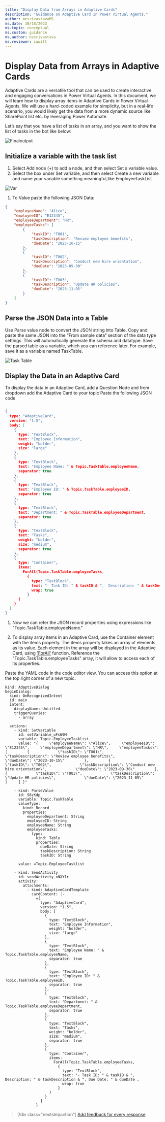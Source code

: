 ```yaml
---
title: "Display Data from Arrays in Adaptive Cards"
description: "Guidance on Adaptive Card in Power Virtual Agents."
author: nesrivastavaMS
ms.date: 10/18/2023
ms.topic: conceptual
ms.custom: guidance
ms.author: nesrivastava
ms.reviewer: iawilt
---
```

# Display Data from Arrays in Adaptive Cards

Adaptive Cards are a versatile tool that can be used to create interactive and engaging conversations in Power Virtual Agents. 
In this document, we will learn how to display array items in Adaptive Cards in Power Virtual Agents. We will use a hard-coded example for simplicity, but in a real-life scenario, you would likely get the data from a more dynamic source like SharePoint list etc. by leveraging Power Automate.

Let’s say that you have a list of tasks in an array, and you want to show the list of tasks in the bot like below: 

![Finaloutput](./media/AdaptiveCard/EMPtask.png)

## Initialize a variable with the task list 

1.	Select Add node (+) to add a node, and then select Set a variable value.
1.	Select the box under Set variable, and then select Create a new variable and name your variable something meaningful,like  EmployeeTaskList

   ![Var](./media/AdaptiveCard/TaskTable.png)

1.  To Value paste the following JSON Data:

```json
{
    "employeeName": "Alice",
    "employeeID": "E12345",
    "employeeDepartment": "HR",
    "employeeTasks": [
        {
            "taskID": "T001",
            "taskDescription": "Review employee benefits",
            "dueDate": "2023-10-15"
        },
        {
            "taskID": "T002",
            "taskDescription": "Conduct new hire orientation",
            "dueDate": "2023-09-30"
        },
        {
            "taskID": "T003",
            "taskDescription": "Update HR policies",
            "dueDate": "2023-11-05"
        }
    ]
}
```
## Parse the JSON Data into a Table

Use Parse value node to convert the JSON string into Table. Copy and paste the same JSON into the “From sample data” section of the data type settings. This will automatically generate the schema and datatype. 
Save the parsed table as a variable, which you can reference later. For example, save it as a variable named TaskTable.

![Task Table](./media/AdaptiveCard/TaskTable.png)

## Display the Data in an Adaptive Card

To display the data in an Adaptive Card, add a Question Node and from dropdown add the Adaptive Card to your topic
Paste the following JSON code 

```json

{
  type: "AdaptiveCard",
  version: "1.5",
  body: [
    {
      type: "TextBlock",
      text: "Employee Information",
      weight: "bolder",
      size: "large"
    },
    {
      type: "TextBlock",
      text: "Employee Name: " & Topic.TaskTable.employeeName,
      separator: true
    },
    {
      type: "TextBlock",
      text: "Employee ID: " & Topic.TaskTable.employeeID,
      separator: true
    },
    {
      type: "TextBlock",
      text: "Department: " & Topic.TaskTable.employeeDepartment,
      separator: true
    },
    {
      type: "TextBlock",
      text: "Tasks",
      weight: "bolder",
      size: "medium",
      separator: true
    },
    {
      type: "Container",
      items: 
        ForAll(Topic.TaskTable.employeeTasks,
          {
            type: "TextBlock",
            text: "- Task ID: " & taskID & ",  Description: " & taskDescription & ", Due Date: " & dueDate ,
            wrap: true
          }
      )
    }
  ]
}
```

1.	Now we can refer the JSON record properties using expressions like "Topic.TaskTable.employeeName." 

1.	To display array items in an Adaptive Card, use the Container element with the items property. The items property takes an array of elements as its value. Each element in the array will be displayed in the Adaptive Card, using  ['ForAll'](https://learn.microsoft.com/power-platform/power-fx/reference/function-forall) function. Reference the "Topic.TaskTable.employeeTasks" array, it will  allow to access each of its properties.

Paste the YAML code in the code editor view. You can access this option at the top right corner of a new topic. 

```
kind: AdaptiveDialog
beginDialog:
  kind: OnRecognizedIntent
  id: main
  intent:
    displayName: Untitled
    triggerQueries:
      - array

  actions:
    - kind: SetVariable
      id: setVariable_uFs69M
      variable: Topic.EmployeeTasklist
      value: "{     \"employeeName\": \"Alice\",     \"employeeID\": \"E12345\",     \"employeeDepartment\": \"HR\",     \"employeeTasks\": [         {             \"taskID\": \"T001\",             \"taskDescription\": \"Review employee benefits\",             \"dueDate\": \"2023-10-15\"         },         {             \"taskID\": \"T002\",             \"taskDescription\": \"Conduct new hire orientation\",             \"dueDate\": \"2023-09-30\"         },         {             \"taskID\": \"T003\",             \"taskDescription\": \"Update HR policies\",             \"dueDate\": \"2023-11-05\"         }     ] }"

    - kind: ParseValue
      id: 58zKdp
      variable: Topic.TaskTable
      valueType:
        kind: Record
        properties:
          employeeDepartment: String
          employeeID: String
          employeeName: String
          employeeTasks:
            type:
              kind: Table
              properties:
                dueDate: String
                taskDescription: String
                taskID: String

      value: =Topic.EmployeeTasklist

    - kind: SendActivity
      id: sendActivity_oNXY1r
      activity:
        attachments:
          - kind: AdaptiveCardTemplate
            cardContent: |-
              ={
                type: "AdaptiveCard",
                version: "1.5",
                body: [
                  {
                    type: "TextBlock",
                    text: "Employee Information",
                    weight: "bolder",
                    size: "large"
                  },
                  {
                    type: "TextBlock",
                    text: "Employee Name: " & Topic.TaskTable.employeeName,
                    separator: true
                  },
                  {
                    type: "TextBlock",
                    text: "Employee ID: " & Topic.TaskTable.employeeID,
                    separator: true
                  },
                  {
                    type: "TextBlock",
                    text: "Department: " & Topic.TaskTable.employeeDepartment,
                    separator: true
                  },
                  {
                    type: "TextBlock",
                    text: "Tasks",
                    weight: "bolder",
                    size: "medium",
                    separator: true
                  },
                  {
                    type: "Container",
                    items: 
                      ForAll(Topic.TaskTable.employeeTasks,
                        {
                          type: "TextBlock",
                          text: "- Task ID: " & taskID & ",  Description: " & taskDescription & ", Due Date: " & dueDate ,
                          wrap: true
                        }
                    )
                  }
                ]
              }

```

> [!div class="nextstepaction"]
> [Add feedback for every response](Adaptive-Card-Add-feedback-for-every-response.md)